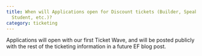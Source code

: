 ```yaml
---
title: When will Applications open for Discount tickets (Builder, Speaker,
  Student, etc.)?
category: ticketing
---
```

Applications will open with our first Ticket Wave, and will be posted publicly with the rest of the ticketing information in a future EF blog post.